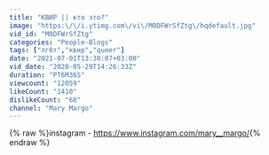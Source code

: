 ```yaml
---
title: "КВИР || кто это?"
image: "https:\/\/i.ytimg.com\/vi\/M0DFWrSfZtg\/hqdefault.jpg"
vid_id: "M0DFWrSfZtg"
categories: "People-Blogs"
tags: ["лгбт","квир","queer"]
date: "2021-07-01T13:30:07+03:00"
vid_date: "2020-05-29T14:26:33Z"
duration: "PT6M36S"
viewcount: "12059"
likeCount: "1410"
dislikeCount: "68"
channel: "Mary Margo"
---
```

{% raw %}instagram - <a rel="nofollow" target="blank" href="https://www.instagram.com/mary__margo/">https://www.instagram.com/mary__margo/</a>{% endraw %}
